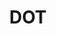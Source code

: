 ---
name: Vacant
department: Department of Transportation
sub-department: Bureau of Transportation Statistics^
title: DOT
---